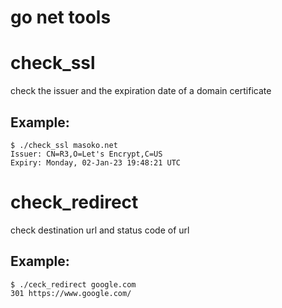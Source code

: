 # go net tools


# check_ssl 

check the issuer and the expiration date of a domain certificate

## Example:

```
$ ./check_ssl masoko.net
Issuer: CN=R3,O=Let's Encrypt,C=US
Expiry: Monday, 02-Jan-23 19:48:21 UTC
```

# check_redirect

check destination url and status code of url

## Example:

```
$ ./ceck_redirect google.com 
301 https://www.google.com/
```
